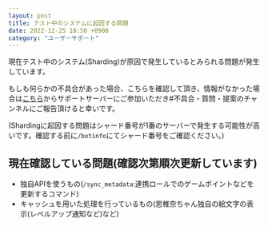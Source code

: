 ```yaml
---
layout: post
title: テスト中のシステムに起因する問題
date: 2022-12-25 18:50 +0900
category: "ユーザーサポート"
---
```


現在テスト中のシステム(Sharding)が原因で発生しているとみられる問題が発生しています。

もしも何らかの不具合があった場合、こちらを確認して頂き、情報がなかった場合は[こちら](https://sinachan.page.link/discord)からサポートサーバーにご参加いただき#不具合・質問・提案のチャンネルにご報告頂けると幸いです。

(Shardingに起因する問題はシャード番号が1番のサーバーで発生する可能性が高いです。確認する前に`/botinfo`にてシャード番号をご確認ください。)

## 現在確認している問題(確認次第順次更新しています)
- 独自APIを使うもの(`/sync_metadata`:連携ロールでのゲームポイントなどを更新するコマンド)
- キャッシュを用いた処理を行っているもの(思椎奈ちゃん独自の絵文字の表示(レベルアップ通知など)など)